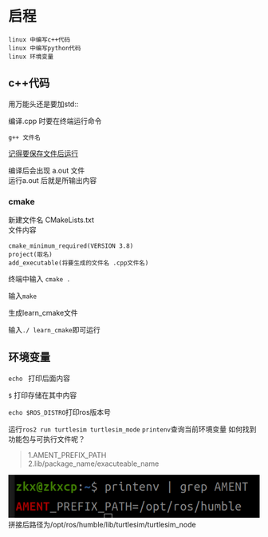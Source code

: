 # 启程
    linux 中编写c++代码
    linux 中编写python代码
    linux 环境变量
## c++代码
用万能头还是要加std:: 

编译.cpp 时要在终端运行命令

    g++ 文件名

<u>记得要保存文件后运行</u> 

编译后会出现 a.out 文件  
运行a.out 后就是所输出内容
### cmake
新建文件名 CMakeLists.txt  
文件内容

    cmake_minimum_required(VERSION 3.8)
    project(取名)
    add_executable(将要生成的文件名 .cpp文件名)

终端中输入 `cmake .`

输入`make`

生成learn_cmake文件

输入`./ learn_cmake`即可运行
## 环境变量
`echo ` 打印后面内容

`$` 打印存储在其中内容

`echo $ROS_DISTRO`打印ros版本号

运行`ros2 run turtlesim turtlesim_mode`
`printenv`查询当前环境变量
如何找到功能包与可执行文件呢？
> 1.AMENT_PREFIX_PATH  
> 2.lib/package_name/exacuteable_name

![alt text](image.png)  
拼接后路径为/opt/ros/humble/lib/turtlesim/turtlesim_node


 